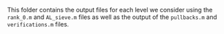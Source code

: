This folder contains the output files for each level we consider using the `rank_0.m` and `AL_sieve.m` files as well as the output of the `pullbacks.m` and `verifications.m` files.

